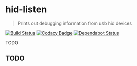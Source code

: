 # hid-listen
> Prints out debugging information from usb hid devices

[![Build Status](https://travis-ci.org/zvecr/hid-listen.svg?branch=master)](https://travis-ci.org/zvecr/hid-listen)
[![Codacy Badge](https://api.codacy.com/project/badge/Grade/e82a584a1db24d4897a7fe754ce10255)](https://www.codacy.com/app/zvecr/hid-listen?utm_source=github.com&amp;utm_medium=referral&amp;utm_content=zvecr/hid-listen&amp;utm_campaign=Badge_Grade)
[![Dependabot Status](https://api.dependabot.com/badges/status?host=github&repo=zvecr/hid-listen)](https://dependabot.com)

TODO

## TODO
